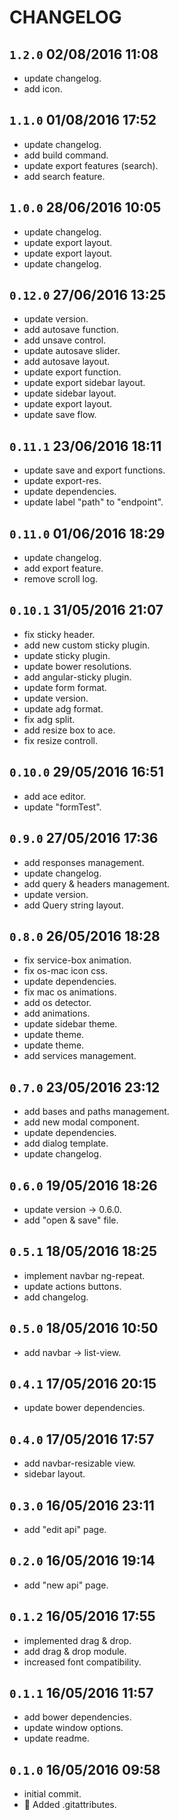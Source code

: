 CHANGELOG
====

`1.2.0` 02/08/2016 11:08
----
 * update changelog.
 * add icon.

`1.1.0` 01/08/2016 17:52
----
 * update changelog.
 * add build command.
 * update export features (search).
 * add  search feature.

`1.0.0` 28/06/2016 10:05
----
 * update changelog.
 * update export layout.
 * update export layout.
 * update changelog.

`0.12.0` 27/06/2016 13:25
----
 * update version.
 * add autosave function.
 * add unsave control.
 * update autosave slider.
 * add autosave layout.
 * update export function.
 * update export sidebar layout.
 * update sidebar layout.
 * update export layout.
 * update save flow.

`0.11.1` 23/06/2016 18:11
----
 * update save and export functions.
 * update export-res.
 * update dependencies.
 * update label "path" to "endpoint".

`0.11.0` 01/06/2016 18:29
----
 * update changelog.
 * add export feature.
 * remove scroll log.

`0.10.1` 31/05/2016 21:07
----
 * fix sticky header.
 * add new custom sticky plugin.
 * update sticky plugin.
 * update bower resolutions.
 * add angular-sticky plugin.
 * update form format.
 * update version.
 * update adg format.
 * fix adg split.
 * add resize box to ace.
 * fix resize controll.

`0.10.0` 29/05/2016 16:51
----
 * add ace editor.
 * update "formTest".

`0.9.0` 27/05/2016 17:36
----
 * add responses management.
 * update changelog.
 * add query & headers management.
 * update version.
 * add Query string layout.

`0.8.0` 26/05/2016 18:28
----
 * fix service-box animation.
 * fix os-mac icon css.
 * update dependencies.
 * fix mac os animations.
 * add os detector.
 * add animations.
 * update sidebar theme.
 * update theme.
 * update theme.
 * add services management.

`0.7.0` 23/05/2016 23:12
----
 * add bases and paths management.
 * add new modal component.
 * update dependencies.
 * add dialog template.
 * update changelog.

`0.6.0` 19/05/2016 18:26
----
 * update version -> 0.6.0.
 * add "open & save" file.

`0.5.1` 18/05/2016 18:25
----
 * implement navbar ng-repeat.
 * update actions buttons.
 * add changelog.

`0.5.0` 18/05/2016 10:50
----
 * add navbar -> list-view.

`0.4.1` 17/05/2016 20:15
----
 * update bower dependencies.

`0.4.0` 17/05/2016 17:57
----
 * add navbar-resizable view.
 * sidebar layout.

`0.3.0` 16/05/2016 23:11
----
 * add "edit api" page.

`0.2.0` 16/05/2016 19:14
----
 * add "new api" page.

`0.1.2` 16/05/2016 17:55
----
 * implemented drag & drop.
 * add drag & drop module.
 * increased font compatibility.

`0.1.1` 16/05/2016 11:57
----
 * add bower dependencies.
 * update window options.
 * update readme.

`0.1.0` 16/05/2016 09:58
----
 * initial commit.
 * :lollipop: Added .gitattributes.
